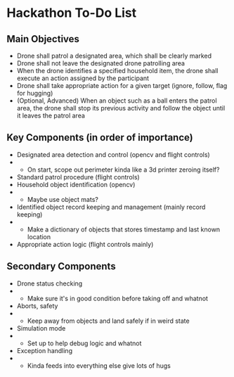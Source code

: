 # Hackathon To-Do List

## Main Objectives

- Drone shall patrol a designated area, which shall be clearly marked
- Drone shall not leave the designated drone patrolling area
- When the drone identifies a specified household item, the drone shall execute an action assigned by the participant
- Drone shall take appropriate action for a given target (ignore, follow, flag for hugging)
- (Optional, Advanced) When an object such as a ball enters the patrol area, the drone shall stop its previous activity and follow the object until it leaves the patrol area

## Key Components (in order of importance)

- Designated area detection and control (opencv and flight controls)
- - On start, scope out perimeter kinda like a 3d printer zeroing itself?
- Standard patrol procedure (flight controls)
- Household object identification (opencv)
- - Maybe use object mats?
- Identified object record keeping and management (mainly record keeping)
- - Make a dictionary of objects that stores timestamp and last known location
- Appropriate action logic (flight controls mainly)

## Secondary Components

- Drone status checking
- - Make sure it's in good condition before taking off and whatnot
- Aborts, safety
- - Keep away from objects and land safely if in weird state
- Simulation mode
- - Set up to help debug logic and whatnot
- Exception handling
- - Kinda feeds into everything else
give lots of hugs